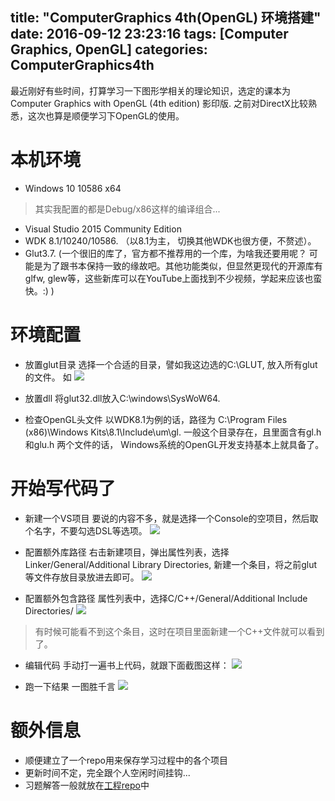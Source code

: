 title: "ComputerGraphics 4th(OpenGL) 环境搭建"
date: 2016-09-12 23:23:16
tags: [Computer Graphics, OpenGL]
categories: ComputerGraphics4th
---
最近刚好有些时间，打算学习一下图形学相关的理论知识，选定的课本为Computer Graphics with OpenGL (4th edition) 影印版. 之前对DirectX比较熟悉，这次也算是顺便学习下OpenGL的使用。 
# 本机环境
+ Windows 10 10586 x64 
> 其实我配置的都是Debug/x86这样的编译组合...
+ Visual Studio 2015 Community Edition
+ WDK 8.1/10240/10586. （以8.1为主， 切换其他WDK也很方便，不赘述）。
+ Glut3.7. (一个很旧的库了，官方都不推荐用的一个库，为啥我还要用呢？ 可能是为了跟书本保持一致的缘故吧。其他功能类似，但显然更现代的开源库有glfw, glew等，这些新库可以在YouTube上面找到不少视频，学起来应该也蛮快。:) )

# 环境配置
+ 放置glut目录
选择一个合适的目录，譬如我这边选的C:\GLUT\, 放入所有glut的文件。 如 ![](/img/CG4th/Chapter3/GlutPath.jpg)

+ 放置dll
将glut32.dll放入C:\windows\SysWoW64\.

+ 检查OpenGL头文件
以WDK8.1为例的话，路径为 C:\Program Files (x86)\Windows Kits\8.1\Include\um\gl\. 一般这个目录存在，且里面含有gl.h 和glu.h 两个文件的话， Windows系统的OpenGL开发支持基本上就具备了。

# 开始写代码了
+ 新建一个VS项目
要说的内容不多，就是选择一个Console的空项目，然后取个名字，不要勾选DSL等选项。
![](/img/CG4th/Chapter3/NewProj.jpg)

+ 配置额外库路径
右击新建项目，弹出属性列表，选择Linker/General/Additional Library Directories, 新建一个条目，将之前glut等文件存放目录放进去即可。
![](/img/CG4th/Chapter3/ProjAdditionLibDir.jpg)

+ 配置额外包含路径
属性列表中，选择C/C++/General/Additional Include Directories/
![](/img/CG4th/Chapter3/ProjAdditionInclude.jpg)
> 有时候可能看不到这个条目，这时在项目里面新建一个C++文件就可以看到了。

+ 编辑代码
手动打一遍书上代码，就跟下面截图这样：
![](/img/CG4th/Chapter3/source.jpg)

+ 跑一下结果
一图胜千言
![](/img/CG4th/Chapter3/Demo.jpg)

# 额外信息 
+ 顺便建立了一个repo用来保存学习过程中的各个项目
+ 更新时间不定，完全跟个人空闲时间挂钩...
+ 习题解答一般就放在[工程repo](https://github.com/WoodRain/ComputerGraphicsOpenGL)中
